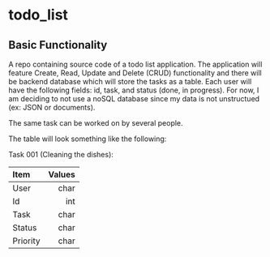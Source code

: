 # todo_list 

## Basic Functionality 

A repo containing source code of a todo list application. The application 
will feature Create, Read, Update and Delete (CRUD) functionality and there
will be backend database which will store the tasks as a table. Each user will have
the following fields: id, task, and status (done, in progress). For now, I am deciding to not use a noSQL database since my data is not unstructued (ex:
JSON or documents). 

The same task can be worked on by several people.  


The table will look something like the following: 

Task 001 (Cleaning the dishes): 

| Item              |  Values  | 
| :---------------- |  ------: |
| User              |   char   |
| Id                |   int    |
| Task              |   char   | 
| Status            |   char   | 
| Priority          |   char   |